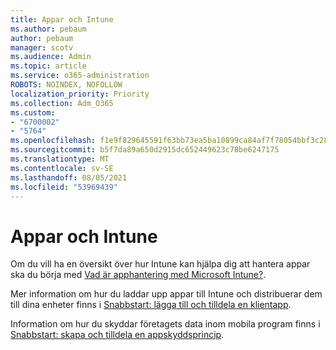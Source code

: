 ```yaml
---
title: Appar och Intune
ms.author: pebaum
author: pebaum
manager: scotv
ms.audience: Admin
ms.topic: article
ms.service: o365-administration
ROBOTS: NOINDEX, NOFOLLOW
localization_priority: Priority
ms.collection: Adm_O365
ms.custom:
- "6700002"
- "5764"
ms.openlocfilehash: f1e9f829645591f63bb73ea5ba10899ca84af7f78054bbf3c285cb1f24866ca3
ms.sourcegitcommit: b5f7da89a650d2915dc652449623c78be6247175
ms.translationtype: MT
ms.contentlocale: sv-SE
ms.lasthandoff: 08/05/2021
ms.locfileid: "53969439"
---
```

# <a name="apps-and-intune"></a>Appar och Intune

Om du vill ha en översikt över hur Intune kan hjälpa dig att hantera appar ska du börja med [Vad är apphantering med Microsoft Intune?](https://docs.microsoft.com/mem/intune/apps/app-management).

Mer information om hur du laddar upp appar till Intune och distribuerar dem till dina enheter finns i [Snabbstart: lägga till och tilldela en klientapp](https://docs.microsoft.com/mem/intune/apps/quickstart-add-assign-app).

Information om hur du skyddar företagets data inom mobila program finns i [Snabbstart: skapa och tilldela en appskyddsprincip](https://docs.microsoft.com/mem/intune/apps/quickstart-create-assign-app-policy).